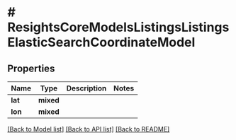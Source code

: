 # # ResightsCoreModelsListingsListingsElasticSearchCoordinateModel

## Properties

Name | Type | Description | Notes
------------ | ------------- | ------------- | -------------
**lat** | **mixed** |  |
**lon** | **mixed** |  |

[[Back to Model list]](../../README.md#models) [[Back to API list]](../../README.md#endpoints) [[Back to README]](../../README.md)
